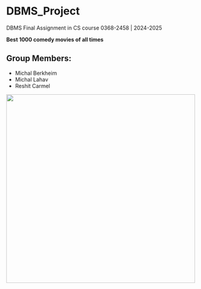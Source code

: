 # DBMS_Project
DBMS Final Assignment in CS course 0368-2458 | 2024-2025

**Best 1000 comedy movies of all times**

## Group Members:
  * Michal Berkheim
  * Michal Lahav
  * Reshit Carmel

<img src="https://miro.medium.com/v2/resize:fit:1400/format:webp/1*ZlJd72QUV_01fITuOB1tGg.jpeg" width="500"/>
